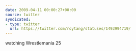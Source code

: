 ```yaml
---
date: 2009-04-11 00:00:27+00:00
source: twitter
syndicated:
- type: twitter
  url: https://twitter.com/roytang/statuses/1493994719/
---
```


watching Wrestlemania 25